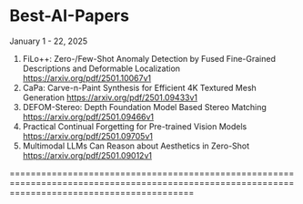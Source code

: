 # Best-AI-Papers

January 1 - 22, 2025

1. FiLo++: Zero-/Few-Shot Anomaly Detection by Fused Fine-Grained Descriptions and Deformable Localization  https://arxiv.org/pdf/2501.10067v1
2. CaPa: Carve-n-Paint Synthesis for Efficient 4K Textured Mesh Generation https://arxiv.org/pdf/2501.09433v1
3. DEFOM-Stereo: Depth Foundation Model Based Stereo Matching https://arxiv.org/pdf/2501.09466v1
4. Practical Continual Forgetting for Pre-trained Vision Models https://arxiv.org/pdf/2501.09705v1
5. Multimodal LLMs Can Reason about Aesthetics in Zero-Shot https://arxiv.org/pdf/2501.09012v1

===============================================================================================================================================



